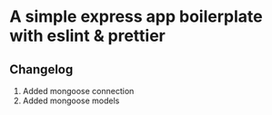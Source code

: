 # A simple express app boilerplate with eslint & prettier

## Changelog

1. Added mongoose connection
2. Added mongoose models
